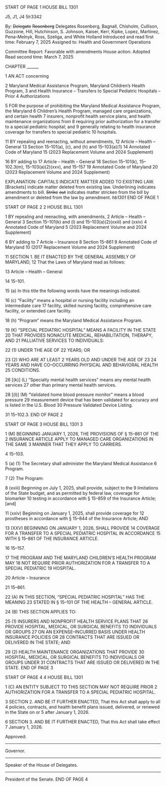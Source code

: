 START OF PAGE 1
HOUSE BILL 1301

J5, J1, J4 5lr3342

By: ~~Delegate~~ ~~Rosenberg~~ Delegates Rosenberg, Bagnall, Chisholm, Cullison,
Guzzone, Hill, Hutchinson, S. Johnson, Kaiser, Kerr, Kipke, Lopez,
Martinez, Pena–Melnyk, Ross, Szeliga, and White Holland
Introduced and read first time: February 7, 2025
Assigned to: Health and Government Operations

Committee Report: Favorable with amendments
House action: Adopted
Read second time: March 7, 2025

CHAPTER ______

1 AN ACT concerning

2 Maryland Medical Assistance Program, Maryland Children’s Health Program,
3 and Health Insurance – Transfers to Special Pediatric Hospitals – Prior
4 Authorizations

5 FOR the purpose of prohibiting the Maryland Medical Assistance Program, the Maryland
6 Children’s Health Program, managed care organizations, and certain health
7 insurers, nonprofit health service plans, and health maintenance organizations from
8 requiring prior authorization for a transfer to a special pediatric hospital; and
9 generally relating to health insurance coverage for transfers to special pediatric
10 hospitals.

11 BY repealing and reenacting, without amendments,
12 Article – Health – General
13 Section 15–101(a), (c), and (h) and 15–103(a)(1)
14 Annotated Code of Maryland
15 (2023 Replacement Volume and 2024 Supplement)

16 BY adding to
17 Article – Health – General
18 Section 15–101(k), 15–102.3(m), 15–103(a)(2)(xxv), and 15–157
19 Annotated Code of Maryland
20 (2023 Replacement Volume and 2024 Supplement)

EXPLANATION: CAPITALS INDICATE MATTER ADDED TO EXISTING LAW.
[Brackets] indicate matter deleted from existing law.
Underlining indicates amendments to bill.
~~Strike~~ ~~out~~ indicates matter stricken from the bill by amendment or deleted from the law by
amendment. *hb1301*
END OF PAGE 1

START OF PAGE 2
2 HOUSE BILL 1301

1 BY repealing and reenacting, with amendments,
2 Article – Health – General
3 Section 15–101(k) and (l) and 15–103(a)(2)(xxiii) and (xxiv)
4 Annotated Code of Maryland
5 (2023 Replacement Volume and 2024 Supplement)

6 BY adding to
7 Article – Insurance
8 Section 15–861
9 Annotated Code of Maryland
10 (2017 Replacement Volume and 2024 Supplement)

11 SECTION 1. BE IT ENACTED BY THE GENERAL ASSEMBLY OF MARYLAND,
12 That the Laws of Maryland read as follows:

13 Article – Health – General

14 15–101.

15 (a) In this title the following words have the meanings indicated.

16 (c) “Facility” means a hospital or nursing facility including an intermediate care
17 facility, skilled nursing facility, comprehensive care facility, or extended care facility.

18 (h) “Program” means the Maryland Medical Assistance Program.

19 (K) “SPECIAL PEDIATRIC HOSPITAL” MEANS A FACILITY IN THE STATE
20 THAT PROVIDES NONACUTE MEDICAL, REHABILITATION, THERAPY, AND
21 PALLIATIVE SERVICES TO INDIVIDUALS:

22 (1) UNDER THE AGE OF 22 YEARS; OR

23 (2) WHO ARE AT LEAST 2 YEARS OLD AND UNDER THE AGE OF 23
24 YEARS AND HAVE CO–OCCURRING PHYSICAL AND BEHAVIORAL HEALTH
25 CONDITIONS.

26 [(k)] (L) “Specialty mental health services” means any mental health services
27 other than primary mental health services.

28 [(l)] (M) “Validated home blood pressure monitor” means a blood pressure
29 measurement device that has been validated for accuracy and is listed in the U.S. Blood
30 Pressure Validated Device Listing.

31 15–102.3.
END OF PAGE 2

START OF PAGE 3
HOUSE BILL 1301 3

1 (M) BEGINNING JANUARY 1, 2026, THE PROVISIONS OF § 15–861 OF THE
2 INSURANCE ARTICLE APPLY TO MANAGED CARE ORGANIZATIONS IN THE SAME
3 MANNER THAT THEY APPLY TO CARRIERS.

4 15–103.

5 (a) (1) The Secretary shall administer the Maryland Medical Assistance
6 Program.

7 (2) The Program:

8 (xxiii) Beginning on July 1, 2025, shall provide, subject to the
9 limitations of the State budget, and as permitted by federal law, coverage for biomarker
10 testing in accordance with § 15–859 of the Insurance Article; [and]

11 (xxiv) Beginning on January 1, 2025, shall provide coverage for
12 prostheses in accordance with § 15–844 of the Insurance Article; AND

13 (XXV) BEGINNING ON JANUARY 1, 2026, SHALL PROVIDE
14 COVERAGE FOR A TRANSFER TO A SPECIAL PEDIATRIC HOSPITAL IN ACCORDANCE
15 WITH § 15–861 OF THE INSURANCE ARTICLE.

16 15–157.

17 THE PROGRAM AND THE MARYLAND CHILDREN’S HEALTH PROGRAM MAY
18 NOT REQUIRE PRIOR AUTHORIZATION FOR A TRANSFER TO A SPECIAL PEDIATRIC
19 HOSPITAL.

20 Article – Insurance

21 15–861.

22 (A) IN THIS SECTION, “SPECIAL PEDIATRIC HOSPITAL” HAS THE MEANING
23 STATED IN § 15–101 OF THE HEALTH – GENERAL ARTICLE.

24 (B) THIS SECTION APPLIES TO:

25 (1) INSURERS AND NONPROFIT HEALTH SERVICE PLANS THAT
26 PROVIDE HOSPITAL, MEDICAL, OR SURGICAL BENEFITS TO INDIVIDUALS OR GROUPS
27 ON AN EXPENSE–INCURRED BASIS UNDER HEALTH INSURANCE POLICIES OR
28 CONTRACTS THAT ARE ISSUED OR DELIVERED IN THE STATE; AND

29 (2) HEALTH MAINTENANCE ORGANIZATIONS THAT PROVIDE
30 HOSPITAL, MEDICAL, OR SURGICAL BENEFITS TO INDIVIDUALS OR GROUPS UNDER
31 CONTRACTS THAT ARE ISSUED OR DELIVERED IN THE STATE.
END OF PAGE 3

START OF PAGE 4
4 HOUSE BILL 1301

1 (C) AN ENTITY SUBJECT TO THIS SECTION MAY NOT REQUIRE PRIOR
2 AUTHORIZATION FOR A TRANSFER TO A SPECIAL PEDIATRIC HOSPITAL.

3 SECTION 2. AND BE IT FURTHER ENACTED, That this Act shall apply to all
4 policies, contracts, and health benefit plans issued, delivered, or renewed in the State on or
5 after January 1, 2026.

6 SECTION 3. AND BE IT FURTHER ENACTED, That this Act shall take effect
7 January 1, 2026.

Approved:

________________________________________________________________________________
Governor.

________________________________________________________________________________
Speaker of the House of Delegates.

________________________________________________________________________________
President of the Senate.
END OF PAGE 4